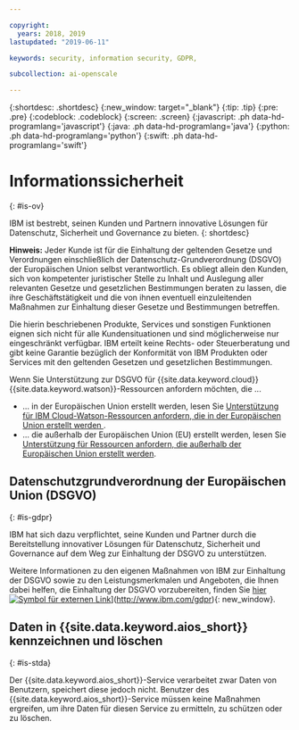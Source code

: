 ```yaml
---

copyright:
  years: 2018, 2019
lastupdated: "2019-06-11"

keywords: security, information security, GDPR, 

subcollection: ai-openscale

---
```


{:shortdesc: .shortdesc}
{:new_window: target="_blank"}
{:tip: .tip}
{:pre: .pre}
{:codeblock: .codeblock}
{:screen: .screen}
{:javascript: .ph data-hd-programlang='javascript'}
{:java: .ph data-hd-programlang='java'}
{:python: .ph data-hd-programlang='python'}
{:swift: .ph data-hd-programlang='swift'}

# Informationssicherheit
{: #is-ov}

IBM ist bestrebt, seinen Kunden und Partnern innovative Lösungen für Datenschutz, Sicherheit und Governance zu bieten.
{: shortdesc}

**Hinweis:**
Jeder Kunde ist für die Einhaltung der geltenden Gesetze und Verordnungen einschließlich der Datenschutz-Grundverordnung (DSGVO) der Europäischen Union selbst verantwortlich. Es obliegt allein den Kunden, sich von kompetenter juristischer Stelle zu Inhalt und Auslegung aller relevanten Gesetze und gesetzlichen Bestimmungen beraten zu lassen, die ihre Geschäftstätigkeit und die von ihnen eventuell einzuleitenden Maßnahmen zur Einhaltung dieser Gesetze und Bestimmungen betreffen.

Die hierin beschriebenen Produkte, Services und sonstigen Funktionen eignen sich nicht für alle Kundensituationen und sind möglicherweise nur eingeschränkt verfügbar. IBM erteilt keine Rechts- oder Steuerberatung und gibt keine Garantie bezüglich der Konformität von IBM Produkten oder Services mit den geltenden Gesetzen und gesetzlichen Bestimmungen.

Wenn Sie Unterstützung zur DSGVO für {{site.data.keyword.cloud}} {{site.data.keyword.watson}}-Ressourcen anfordern möchten, die ...

-   ... in der Europäischen Union erstellt werden, lesen Sie [Unterstützung für IBM Cloud-Watson-Ressourcen anfordern, die in der Europäischen Union erstellt werden
](/docs/services/watson?topic=watson-gdpr-sar#request-EU).
-   ... die außerhalb der Europäischen Union (EU) erstellt werden, lesen Sie [Unterstützung für Ressourcen anfordern, die außerhalb der Europäischen Union erstellt werden](/docs/services/watson?topic=watson-gdpr-sar#request-non-EU).

## Datenschutzgrundverordnung der Europäischen Union (DSGVO)
{: #is-gdpr}

IBM hat sich dazu verpflichtet, seine Kunden und Partner durch die Bereitstellung innovativer Lösungen für Datenschutz, Sicherheit und Governance auf dem Weg zur Einhaltung der DSGVO zu unterstützen.

Weitere Informationen zu den eigenen Maßnahmen von IBM zur Einhaltung der DSGVO sowie zu den Leistungsmerkmalen und Angeboten, die Ihnen dabei helfen, die Einhaltung der DSGVO vorzubereiten, finden Sie [hier ![Symbol für externen Link](../../icons/launch-glyph.svg "Symbol für externen Link")](../../icons/launch-glyph.svg "External link icon")](http://www.ibm.com/gdpr){: new_window}.

## Daten in {{site.data.keyword.aios_short}} kennzeichnen und löschen
{: #is-stda}

Der {{site.data.keyword.aios_short}}-Service verarbeitet zwar Daten von Benutzern, speichert diese jedoch nicht. Benutzer des {{site.data.keyword.aios_short}}-Service müssen keine Maßnahmen ergreifen, um ihre Daten für diesen Service zu ermitteln, zu schützen oder zu löschen.
